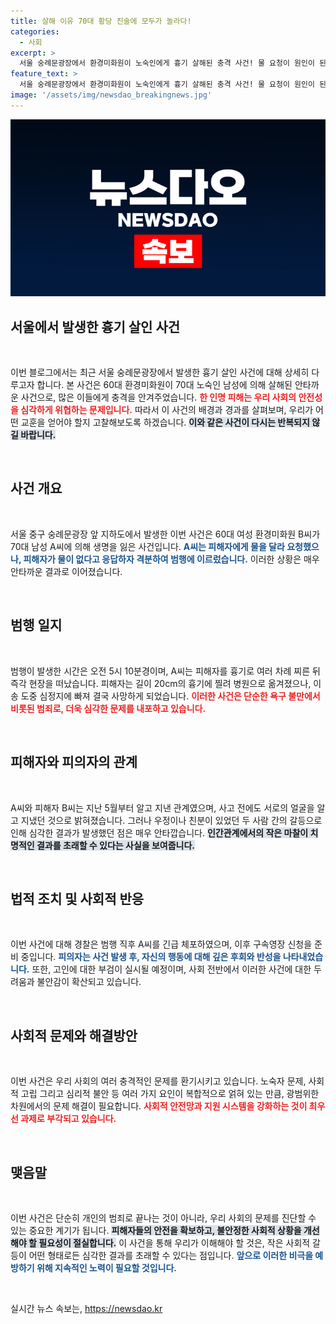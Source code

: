 ```yaml
---
title: 살해 이유 70대 황당 진술에 모두가 놀라다!
categories:
  - 사회
excerpt: >
  서울 숭례문광장에서 환경미화원이 노숙인에게 흉기 살해된 충격 사건! 물 요청이 원인이 된 이 비극은 최근 서울에서 발생한 세 번째 흉기 살인사건으로, 경찰의 긴급 검거 및 추가 조사가 진행 중입니다. 클릭으로 사건의 전말을 확인하세요!
feature_text: >
  서울 숭례문광장에서 환경미화원이 노숙인에게 흉기 살해된 충격 사건! 물 요청이 원인이 된 이 비극은 최근 서울에서 발생한 세 번째 흉기 살인사건으로, 경찰의 긴급 검거 및 추가 조사가 진행 중입니다. 클릭으로 사건의 전말을 확인하세요!
image: '/assets/img/newsdao_breakingnews.jpg'
---
```


<p><img src="/assets/img/newsdao_breakingnews.jpg" alt="implanttips 속보" /></p>

<h2 data-ke-size="size26">서울에서 발생한 흉기 살인 사건</h2>

<p data-ke-size="size16">&nbsp;</p>

<p>이번 블로그에서는 최근 서울 숭례문광장에서 발생한 흉기 살인 사건에 대해 상세히 다루고자 합니다. 본 사건은 60대 환경미화원이 70대 노숙인 남성에 의해 살해된 안타까운 사건으로, 많은 이들에게 충격을 안겨주었습니다. <b><span style="color: #ee2323;">한 인명 피해는 우리 사회의 안전성을 심각하게 위협하는 문제입니다.</span></b> 따라서 이 사건의 배경과 경과를 살펴보며, 우리가 어떤 교훈을 얻어야 할지 고찰해보도록 하겠습니다. <b><span style="background-color: #21538527;">이와 같은 사건이 다시는 반복되지 않길 바랍니다.</span></b> </p>

<p data-ke-size="size16">&nbsp;</p>

<h2 data-ke-size="size26">사건 개요</h2>

<p data-ke-size="size16">&nbsp;</p>

<p>서울 중구 숭례문광장 앞 지하도에서 발생한 이번 사건은 60대 여성 환경미화원 B씨가 70대 남성 A씨에 의해 생명을 잃은 사건입니다. <b><span style="color: #1a5490;">A씨는 피해자에게 물을 달라 요청했으나, 피해자가 물이 없다고 응답하자 격분하여 범행에 이르렀습니다.</span></b> 이러한 상황은 매우 안타까운 결과로 이어졌습니다. </p>

<p data-ke-size="size16">&nbsp;</p>

<h2 data-ke-size="size26">범행 일지</h2>

<p data-ke-size="size16">&nbsp;</p>

<p>범행이 발생한 시간은 오전 5시 10분경이며, A씨는 피해자를 흉기로 여러 차례 찌른 뒤 즉각 현장을 떠났습니다. 피해자는 길이 20cm의 흉기에 찔려 병원으로 옮겨졌으나, 이송 도중 심정지에 빠져 결국 사망하게 되었습니다. <b><span style="color: #ee2323;">이러한 사건은 단순한 욕구 불만에서 비롯된 범죄로, 더욱 심각한 문제를 내포하고 있습니다.</span></b> </p>

<p data-ke-size="size16">&nbsp;</p>

<h2 data-ke-size="size26">피해자와 피의자의 관계</h2>

<p data-ke-size="size16">&nbsp;</p>

<p>A씨와 피해자 B씨는 지난 5월부터 알고 지낸 관계였으며, 사고 전에도 서로의 얼굴을 알고 지냈던 것으로 밝혀졌습니다. 그러나 우정이나 친분이 있었던 두 사람 간의 갈등으로 인해 심각한 결과가 발생했던 점은 매우 안타깝습니다. <b><span style="background-color: #21538527;">인간관계에서의 작은 마찰이 치명적인 결과를 초래할 수 있다는 사실을 보여줍니다.</span></b> </p>

<p data-ke-size="size16">&nbsp;</p>

<h2 data-ke-size="size26">법적 조치 및 사회적 반응</h2>

<p data-ke-size="size16">&nbsp;</p>

<p>이번 사건에 대해 경찰은 범행 직후 A씨를 긴급 체포하였으며, 이후 구속영장 신청을 준비 중입니다. <b><span style="color: #1a5490;">피의자는 사건 발생 후, 자신의 행동에 대해 깊은 후회와 반성을 나타내었습니다.</span></b> 또한, 고인에 대한 부검이 실시될 예정이며, 사회 전반에서 이러한 사건에 대한 두려움과 불안감이 확산되고 있습니다. </p>

<p data-ke-size="size16">&nbsp;</p>

<h2 data-ke-size="size26">사회적 문제와 해결방안</h2>

<p data-ke-size="size16">&nbsp;</p>

<p>이번 사건은 우리 사회의 여러 충격적인 문제를 환기시키고 있습니다. 노숙자 문제, 사회적 고립 그리고 심리적 불안 등 여러 가지 요인이 복합적으로 얽혀 있는 만큼, 광범위한 차원에서의 문제 해결이 필요합니다. <b><span style="color: #ee2323;">사회적 안전망과 지원 시스템을 강화하는 것이 최우선 과제로 부각되고 있습니다.</span></b> </p>

<p data-ke-size="size16">&nbsp;</p>

<h2 data-ke-size="size26">맺음말</h2>

<p data-ke-size="size16">&nbsp;</p>

<p>이번 사건은 단순히 개인의 범죄로 끝나는 것이 아니라, 우리 사회의 문제를 진단할 수 있는 중요한 계기가 됩니다. <b><span style="background-color: #21538527;">피해자들의 안전을 확보하고, 불안정한 사회적 상황을 개선해야 할 필요성이 절실합니다.</span></b> 이 사건을 통해 우리가 이해해야 할 것은, 작은 사회적 갈등이 어떤 형태로든 심각한 결과를 초래할 수 있다는 점입니다. <b><span style="color: #1a5490;">앞으로 이러한 비극을 예방하기 위해 지속적인 노력이 필요할 것입니다.</span></b></p>

<p data-ke-size="size16">&nbsp;</p>
실시간 뉴스 속보는, <a href="https://newsdao.kr" rel="dofollow">https://newsdao.kr</a>


